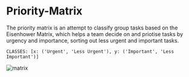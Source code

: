 # Priority-Matrix
The priority matrix is an attempt to classify group tasks based on the Eisenhower Matrix, which helps a team decide on and priotise tasks by urgency and importance, sorting out less urgent and important tasks.

```
CLASSES: [x: ('Urgent', 'Less Urgent'), y: ('Important', 'Less Important')]
```

![matrix](Eisenhower-Matrix.jpeg)